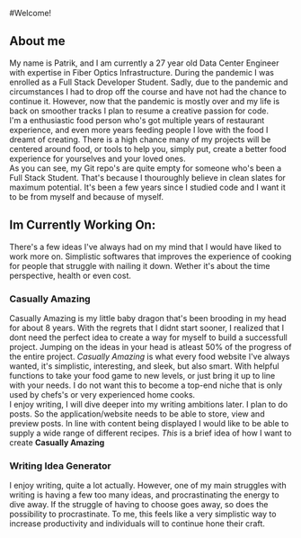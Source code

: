 #Welcome!

## About me

My name is Patrik, and I am currently a 27 year old Data Center Engineer with expertise in Fiber Optics Infrastructure. During the pandemic I was enrolled as a Full Stack Developer Student.
Sadly, due to the pandemic and circumstances I had to drop off the course and have not had the chance to continue it. However, now that the pandemic is mostly over and my life is back on smoother tracks
I plan to resume a creative passion for code. 
<br>
I'm a enthusiastic food person who's got multiple years of restaurant experience, and even more years feeding people I love with the food I dreamt of creating. There is a high 
chance many of my projects will be centered around food, or tools to help you, simply put, create a better food experience for yourselves and your loved ones.
<br>
As you can see, my Git repo's are quite empty for someone who's been a Full Stack Student. That's because I thouroughly believe in clean slates for maximum potential. It's been a few years
since I studied code and I want it to be from myself and because of myself. 

## Im Currently Working On:
There's a few ideas I've always had on my mind that I would have liked to work more on. Simplistic softwares that improves the experience of cooking for people that struggle with nailing it down.
Wether it's about the time perspective, health or even cost. 

### **Casually Amazing**
Casually Amazing is my little baby dragon that's been brooding in my head for about 8 years. With the regrets that I didnt start sooner, I realized that I dont need the perfect idea 
to create a way for myself to build a successfull project. Jumping on the ideas in your head is atleast 50% of the progress of the entire project. 
*Casually Amazing* is what every food website I've always wanted, it's simplistic, interesting, and sleek, but also smart. With helpful functions to take your food game to new levels, or just bring it up to line with your needs. I do not want this to become a top-end niche that is only used by chefs's or very experienced home cooks. 
<br>
I enjoy writing, I will dive deeper into my writing ambitions later. I plan to do posts. So the application/website needs to be able to store, view and preview posts. In line with content being displayed I would like to be able to supply a wide range of different recipes. *This* is a brief idea of how I want to create **Casually Amazing**

### **Writing Idea Generator**
I enjoy writing, quite a lot actually. However, one of my main struggles with writing is having a few too many ideas, and procrastinating the energy to dive away. If the struggle of having to choose goes away, so does the possibility to procrastinate. To me, this feels like a very simplistic way to increase productivity and individuals will to continue hone their craft.


